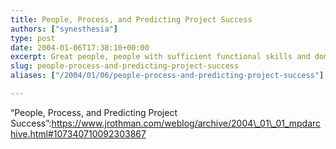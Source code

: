 ```yaml
---
title: People, Process, and Predicting Project Success
authors: ["synesthesia"]
type: post
date: 2004-01-06T17:38:10+00:00
excerpt: Great people, people with sufficient functional skills and domain expertise can trump process, good or bad. Good process, process appropriate for the context, will help those people. But great people can overcome bad process to deliver a good product.
slug: people-process-and-predicting-project-success 
aliases: ["/2004/01/06/people-process-and-predicting-project-success"]

---
```

&#8220;People, Process, and Predicting Project Success&#8221;:https://www.jrothman.com/weblog/archive/2004\_01\_01_mpdarchive.html#107340710092303867